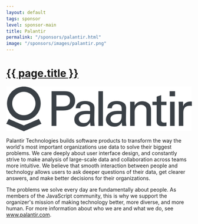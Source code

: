 ```yaml
---
layout: default
tags: sponsor
level: sponsor-main
title: Palantir
permalink: "/sponsors/palantir.html"
image: "/sponsors/images/palantir.png"
---
```


<h1 class="sponsor">
  <a href="{{page.permalink}}">{{ page.title }}</a>
</h1>

<img src="/sponsors/images/palantir.png" class="sponsor-main" />

Palantir Technologies builds software products to transform the way the world's most important organizations use data to solve their biggest problems. We care deeply about user interface design, and constantly strive to make analysis of large-scale data and collaboration across teams more intuitive. We believe that smooth interaction between people and technology allows users to ask deeper questions of their data, get clearer answers, and make better decisions for their organizations.

The problems we solve every day are fundamentally about people. As members of the JavaScript community, this is why we support the organizer's mission of making technology better, more diverse, and more human. For more information about who we are and what we do, see www.palantir.com.
